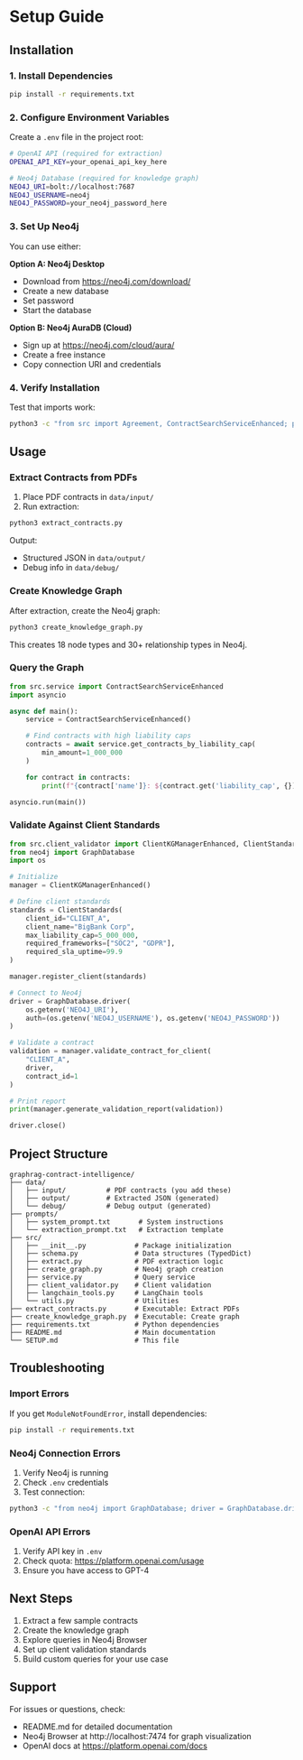 # Setup Guide

## Installation

### 1. Install Dependencies

```bash
pip install -r requirements.txt
```

### 2. Configure Environment Variables

Create a `.env` file in the project root:

```bash
# OpenAI API (required for extraction)
OPENAI_API_KEY=your_openai_api_key_here

# Neo4j Database (required for knowledge graph)
NEO4J_URI=bolt://localhost:7687
NEO4J_USERNAME=neo4j
NEO4J_PASSWORD=your_neo4j_password_here
```

### 3. Set Up Neo4j

You can use either:

**Option A: Neo4j Desktop**
- Download from https://neo4j.com/download/
- Create a new database
- Set password
- Start the database

**Option B: Neo4j AuraDB (Cloud)**
- Sign up at https://neo4j.com/cloud/aura/
- Create a free instance
- Copy connection URI and credentials

### 4. Verify Installation

Test that imports work:

```bash
python3 -c "from src import Agreement, ContractSearchServiceEnhanced; print('✓ Installation successful')"
```

## Usage

### Extract Contracts from PDFs

1. Place PDF contracts in `data/input/`
2. Run extraction:

```bash
python3 extract_contracts.py
```

Output:
- Structured JSON in `data/output/`
- Debug info in `data/debug/`

### Create Knowledge Graph

After extraction, create the Neo4j graph:

```bash
python3 create_knowledge_graph.py
```

This creates 18 node types and 30+ relationship types in Neo4j.

### Query the Graph

```python
from src.service import ContractSearchServiceEnhanced
import asyncio

async def main():
    service = ContractSearchServiceEnhanced()

    # Find contracts with high liability caps
    contracts = await service.get_contracts_by_liability_cap(
        min_amount=1_000_000
    )

    for contract in contracts:
        print(f"{contract['name']}: ${contract.get('liability_cap', {}).get('cap_amount', 0):,.0f}")

asyncio.run(main())
```

### Validate Against Client Standards

```python
from src.client_validator import ClientKGManagerEnhanced, ClientStandards
from neo4j import GraphDatabase
import os

# Initialize
manager = ClientKGManagerEnhanced()

# Define client standards
standards = ClientStandards(
    client_id="CLIENT_A",
    client_name="BigBank Corp",
    max_liability_cap=5_000_000,
    required_frameworks=["SOC2", "GDPR"],
    required_sla_uptime=99.9
)

manager.register_client(standards)

# Connect to Neo4j
driver = GraphDatabase.driver(
    os.getenv('NEO4J_URI'),
    auth=(os.getenv('NEO4J_USERNAME'), os.getenv('NEO4J_PASSWORD'))
)

# Validate a contract
validation = manager.validate_contract_for_client(
    "CLIENT_A",
    driver,
    contract_id=1
)

# Print report
print(manager.generate_validation_report(validation))

driver.close()
```

## Project Structure

```
graphrag-contract-intelligence/
├── data/
│   ├── input/          # PDF contracts (you add these)
│   ├── output/         # Extracted JSON (generated)
│   └── debug/          # Debug output (generated)
├── prompts/
│   ├── system_prompt.txt       # System instructions
│   └── extraction_prompt.txt   # Extraction template
├── src/
│   ├── __init__.py            # Package initialization
│   ├── schema.py              # Data structures (TypedDict)
│   ├── extract.py             # PDF extraction logic
│   ├── create_graph.py        # Neo4j graph creation
│   ├── service.py             # Query service
│   ├── client_validator.py    # Client validation
│   ├── langchain_tools.py     # LangChain tools
│   └── utils.py               # Utilities
├── extract_contracts.py       # Executable: Extract PDFs
├── create_knowledge_graph.py  # Executable: Create graph
├── requirements.txt           # Python dependencies
├── README.md                  # Main documentation
└── SETUP.md                   # This file

```

## Troubleshooting

### Import Errors

If you get `ModuleNotFoundError`, install dependencies:
```bash
pip install -r requirements.txt
```

### Neo4j Connection Errors

1. Verify Neo4j is running
2. Check `.env` credentials
3. Test connection:
```bash
python3 -c "from neo4j import GraphDatabase; driver = GraphDatabase.driver('bolt://localhost:7687', auth=('neo4j', 'password')); driver.verify_connectivity(); print('✓ Connected')"
```

### OpenAI API Errors

1. Verify API key in `.env`
2. Check quota: https://platform.openai.com/usage
3. Ensure you have access to GPT-4

## Next Steps

1. Extract a few sample contracts
2. Create the knowledge graph
3. Explore queries in Neo4j Browser
4. Set up client validation standards
5. Build custom queries for your use case

## Support

For issues or questions, check:
- README.md for detailed documentation
- Neo4j Browser at http://localhost:7474 for graph visualization
- OpenAI docs at https://platform.openai.com/docs
